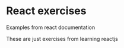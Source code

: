 # React exercises
Examples from react documentation

These are just exercises from learning reactjs
